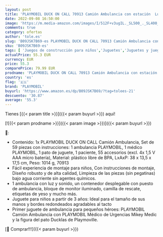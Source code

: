 ```yaml
---
layout: post
title: 'PLAYMOBIL DUCK ON CALL 70913 Camión Ambulancia con estación  Luz y sonido  Juguete para niños a partir de 3 años'
date: 2022-09-08 16:50:00
image: 'https://m.media-amazon.com/images/I/512F+v3ugIL._SL500_._SL400_.jpg'
comments: true
category: ofertas
author: 'tole.es'
slug: 'B09JSK7B69-es PLAYMOBIL DUCK ON CALL 70913 Camión Ambulancia con...'
sku: 'B09JSK7B69-es'
tags: [ 'Juegos de construcción para niños','Juguetes','Juguetes y juegos','Sets de construcción','playmobil','🇪🇸', ]
actualPrice: 55.3 EUR
currency: EUR
price: 55.3
comparePrice: 79.99 EUR
prodname: 'PLAYMOBIL DUCK ON CALL 70913 Camión Ambulancia con estación  Luz y sonido  Juguete para niños a partir de 3 años'
country: 'es'
flag: '🇪🇸'
brand: 'PLAYMOBIL'
buyurl: 'https://www.amazon.es/dp/B09JSK7B69/?tag=tolees-21'
descuento: '30.87'
average: '55.3'
---
```


Tienes [{{< param title >}}]({{< param buyurl >}}) aqui!

[![{{< param prodname >}}]({{< param image >}})]({{< param buyurl >}})

🔎:

- Contenido: 1x PLAYMOBIL DUCK ON CALL Camión Ambulancia, Set de 59 piezas con instrucciones: 1 ambulancia PLAYMOBIL, 1 médico PLAYMOBIL, 1 pato de juguete, 1 paciente, 55 accesorios (excl. 4x 1,5 V AAA micro batería), Material: plástico libre de BPA, LxAxP: 38 x 13,5 x 17,5 cm, Peso: 1014 g, 70913
- Fácil experiencia de montaje para niños, Con instrucciones de montaje, Diseño robusto y de alta calidad, Limpieza de las piezas (sin pegatinas) bajo agua corriente sin agentes químicos.
- 1 ambulancia con luz y sonido, un contenedor desplegable con puesto de ambulancia, bloque de monitor iluminado, camilla de rescate, etiquetas de yeso y mucho más.
- Juguete para niños a partir de 3 años: Ideal para el tamaño de sus manos y bordes redondeados agradables al tacto
- Primer juguete de ambulancia para pequeños héroes: PLAYMOBIL Camión Ambulancia con PLAYMOBIL Médico de Urgencias Mikey Medic y la figura del pato Ducklas de Playmoville.

[🛒 Comprar!!!]({{< param buyurl >}})
